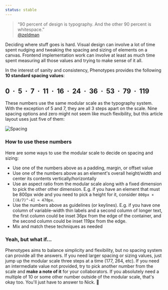 ```yaml
---
status: stable
---
```


> “90 percent of design is typography. And the other 90 percent is whitespace.” <br>[@zeldman](https://twitter.com/zeldman/status/679727437198929921)

Deciding where stuff goes is hard. Visual design can involve a lot of time spent nudging and tweaking the spacing and sizing of elements on a canvas. Frontend implementation work can involve at least as much time spent measuring all those values and trying to make sense of it all.

In the interest of sanity and consistency, Phenotypes provides the following **10 standard spacing values**:

## 0 &nbsp;·&nbsp; 5 &nbsp;·&nbsp; 7 &nbsp;·&nbsp; 11 &nbsp;·&nbsp; 16 &nbsp;·&nbsp; 24 &nbsp;·&nbsp; 36 &nbsp;·&nbsp; 53 &nbsp;·&nbsp; 79 &nbsp;·&nbsp; 119

These numbers use the same modular scale as the typography system. With the exception of 5 and 7, they are all 3 steps apart on the scale. Nine spacing options and zero might not seem like much flexibility, but this article layout uses just five of them:

![Spacing](/img/guides/spacing.png)

### How to use these numbers

Here are some ways to use the modular scale to decide on spacing and sizing:

* Use one of the numbers above as a padding, margin, or offset value
* Use one of the numbers above as an element's overall height/width and center its contents vertically/horizontally
* Use an aspect ratio from the modular scale along with a fixed dimension to pick the other other dimension. E.g. if you have an element that must be 800px wide and you need to pick a height for it, consider `800px × [(8/7)^-4] ≈ 470px`.
* Use the numbers above as guidelines (or keylines). E.g. if you have one column of variable-width thin labels and a second column of longer text, the first column could be inset 36px from the edge of the container, and the second column could be inset 119px from the edge.
* Mix and match these techniques as needed

### Yeah, but what if...

Phenotypes aims to balance simplicity and flexibility, but no spacing system can provide all the answers. If you need larger spacing or sizing values, just jump up the modular scale three steps at a time (177, 264, etc). If you need an intermediate value not provided, try to pick another number from the scale and **make a note of it** for your collaborators. If you absolutely need a multiple of 10 or some other number outside of the modular scale, that's okay too. You'll just have to answer to Nick. 🔔
